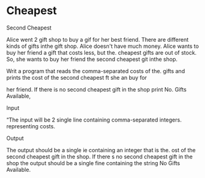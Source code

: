 # Cheapest
Second Cheapest

Alice went 2 gift shop to buy a gif for her best friend. There are
different kinds of gifts inthe gift shop. Alice doesn't have much
money. Alice wants to buy her friend a gift that costs less, but the.
cheapest gifts are out of stock. So, she wants to buy her friend the
second cheapest git inthe shop.

Writ a program that reads the comma-separated costs of the.
gifts and prints the cost of the second cheapest ft she an buy for

her friend. If there is no second cheapest gift in the shop print No.
Gifts Available,

Input

“The input will be 2 single line containing comma-separated integers.
representing costs.

Output

The output should be a single ie containing an integer that is the.
ost of the second cheapest gift in the shop. If there s no second
cheapest gift in the shop the output should be a single fine
containing the string No Gifts Available.
